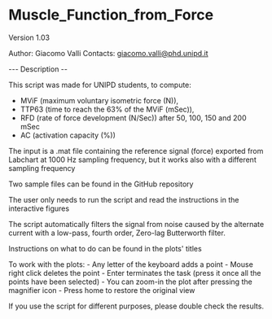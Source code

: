 # Muscle_Function_from_Force
Version 1.03

Author: Giacomo Valli
Contacts: giacomo.valli@phd.unipd.it

--- Description --

This script was made for UNIPD students, to compute:
- MViF (maximum voluntary isometric force (N)),
- TTP63 (time to reach the 63% of the MViF (mSec)),
- RFD (rate of force development (N/Sec)) after 50, 100, 150 and 200 mSec
- AC (activation capacity (%))

The input is a .mat file containing the reference signal (force)
exported from Labchart at 1000 Hz sampling frequency, but it works also with 
a different sampling frequency

Two sample files can be found in the GitHub repository

The user only needs to run the script and read the instructions in the interactive figures

The script automatically filters the signal from noise caused by the alternate current
with a low-pass, fourth order, Zero-lag Butterworth filter.

Instructions on what to do can be found in the plots' titles

To work with the plots:
    - Any letter of the keyboard adds a point
    - Mouse right click deletes the point
    - Enter terminates the task (press it once all the points have been selected)
    - You can zoom-in the plot after pressing the magnifier icon
    - Press home to restore the original view

If you use the script for different purposes, please double check the results.